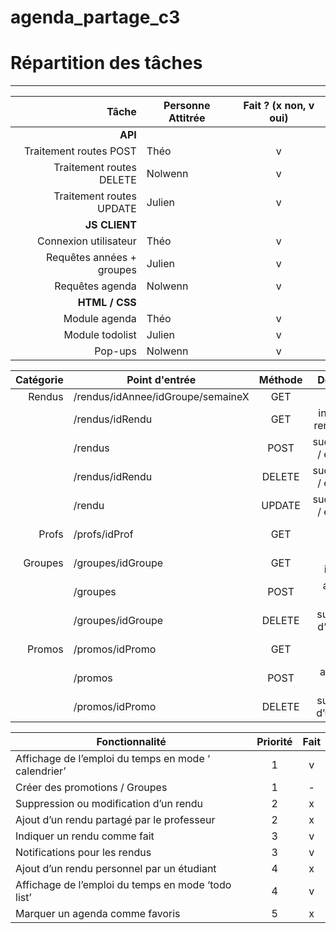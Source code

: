 # agenda_partage_c3

# Répartition des tâches
---

| Tâche                       | Personne Attitrée  | Fait ? (x non, v oui) |
| ---------------------------:| ------------------ |:---------------------:|
| **API**                     |                    |                       |
| Traitement routes POST      | Théo               | v                     |
| Traitement routes DELETE    | Nolwenn            | v                     |
| Traitement routes UPDATE    | Julien             | v                     |
| **JS CLIENT**               |                    |                       |
| Connexion utilisateur       | Théo               | v                     |
| Requêtes années + groupes   | Julien             | v                     |
| Requêtes agenda             | Nolwenn            | v                     |
| **HTML / CSS**              |                    |                       |
| Module agenda               | Théo               | v                     |
| Module todolist             | Julien             | v                     |
| Pop-ups                     | Nolwenn            | v                     |

|Catégorie      |Point d'entrée                          |Méthode |Description                   |Fait |
|--------------:|----------------------------------------|:------:|:----------------------------:|:---:|
|         Rendus|/rendus/idAnnee/idGroupe/semaineX       |  GET   |           agenda             |  v  |
|               |/rendus/idRendu                         |  GET   | infos sur un rendu(travail)  |  v  |
|               |/rendus                                 |  POST  |  success(200) / error(403)   |  v  |
|               |/rendus/idRendu                         | DELETE |  success(200) / error(403)   |  v  |
|               |/rendu                                  | UPDATE |  success(200) / error(403)   |  v  |
|          Profs|/profs/idProf                           |  GET   |       infos sur idProf       |  v  |
|        Groupes|/groupes/idGroupe                       |  GET   |      infos sur idGroupe      |  v  |
|               |/groupes                                |  POST  |      ajout d’un groupe       |  v  |
|               |/groupes/idGroupe                       | DELETE |   suppression d’un groupe    |  v  |
|         Promos|/promos/idPromo                         |  GET   |      infos sur idPromo       |  v  |
|               |/promos                                 |  POST  |      ajout d’une promo       |  v  |
|               |/promos/idPromo                         | DELETE |   suppression d’une promo    |  v  |

|Fonctionnalité                                                        |Priorité|Fait |
|----------------------------------------------------------------------|:------:|:---:|
|Affichage de l’emploi du temps en mode ‘​calendrier​’                 |   1    |  v  |
|Créer des promotions / Groupes                                        |   1    |  -  |
|Suppression ou modification d’un rendu                                |   2    |  x  |
|Ajout d’un rendu partagé par le professeur                            |   2    |  x  |
|Indiquer un rendu comme fait                                          |   3    |  v  |
|Notifications pour les rendus                                         |   3    |  v  |
|Ajout d’un rendu personnel par un étudiant                            |   4    |  x  |
|Affichage de l’emploi du temps en mode ‘​todo list​’                  |   4    |  v  |
|Marquer un agenda comme favoris                                       |   5    |  x  |

